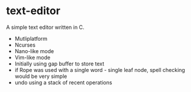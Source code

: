 # text-editor
A simple text editor written in C.

* Mutliplatform
* Ncurses
* Nano-like mode
* Vim-like mode
* Initially using gap buffer to store text
* if Rope was used with a single word - single leaf node, spell checking would be very simple
* undo using a stack of recent operations

